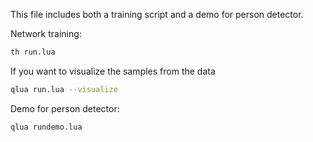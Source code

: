 This file includes both a training script and a demo for person detector. 

Network training:
```bash
th run.lua
```
If you want to visualize the samples from the data 
```bash
qlua run.lua --visualize
```


Demo for person detector:
```bash
qlua rundemo.lua
```


